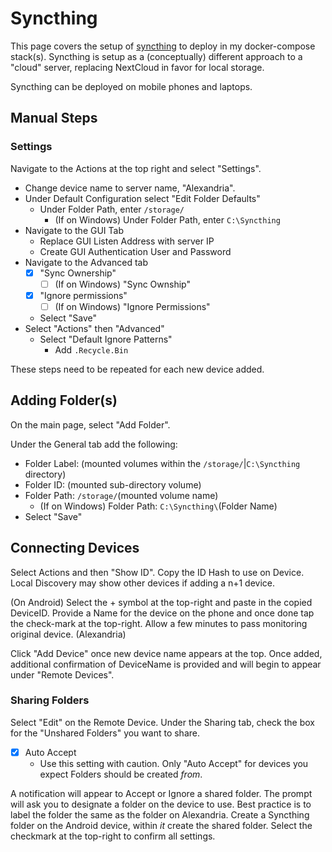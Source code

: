 # Syncthing

This page covers the setup of [syncthing](https://github.com/linuxserver/docker-syncthing) to deploy in my docker-compose stack(s). Syncthing is setup as a (conceptually) different approach to a "cloud" server, replacing NextCloud in favor for local storage.

Syncthing can be deployed on mobile phones and laptops.

## Manual Steps

### Settings

Navigate to the Actions at the top right and select "Settings".

- Change device name to server name, "Alexandria".
- Under Default Configuration select "Edit Folder Defaults"
  - Under Folder Path, enter `/storage/`
    - (If on Windows) Under Folder Path, enter `C:\Syncthing`
- Navigate to the GUI Tab
  - Replace GUI Listen Address with server IP
  - Create GUI Authentication User and Password
- Navigate to the Advanced tab
  - [X] "Sync Ownership"
    - [ ] (If on Windows) "Sync Ownship"
  - [X] "Ignore permissions"
    - [ ] (If on Windows) "Ignore Permissions"
  - Select "Save"
- Select "Actions" then "Advanced"
  - Select "Default Ignore Patterns"
    - Add `.Recycle.Bin`

These steps need to be repeated for each new device added.

## Adding Folder(s)

On the main page, select "Add Folder".

Under the General tab add the following:

- Folder Label: (mounted volumes within the `/storage/`|`C:\Syncthing` directory)
- Folder ID: (mounted sub-directory volume)
- Folder Path: `/storage/`(mounted volume name)
  - (If on Windows) Folder Path: `C:\Syncthing\`(Folder Name)
- Select "Save"

## Connecting Devices

Select Actions and then "Show ID". Copy the ID Hash to use on Device. Local Discovery may show other devices if adding a n+1 device.

(On Android) Select the + symbol at the top-right and paste in the copied DeviceID. Provide a Name for the device on the phone and once done tap the check-mark at the top-right. Allow a few minutes to pass monitoring original device. (Alexandria)

Click "Add Device" once new device name appears at the top. Once added, additional confirmation of DeviceName is provided and will begin to appear under "Remote Devices".

### Sharing Folders

Select "Edit" on the Remote Device. Under the Sharing tab, check the box for the "Unshared Folders" you want to share.

- [X] Auto Accept
  - Use this setting with caution. Only "Auto Accept" for devices you expect Folders should be created *from*.

A notification will appear to Accept or Ignore a shared folder. The prompt will ask you to designate a folder on the device to use. Best practice is to label the folder the same as the folder on Alexandria. Create a Syncthing folder on the Android device, within *it* create the shared folder. Select the checkmark at the top-right to confirm all settings.
